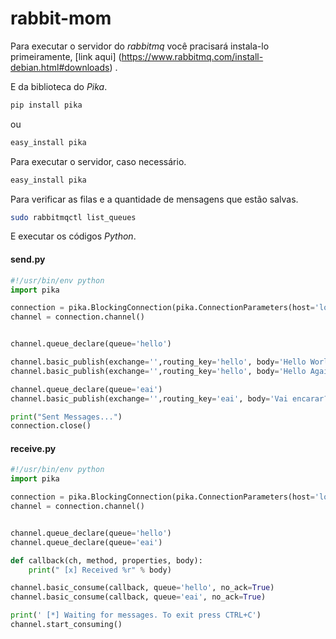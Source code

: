 # rabbit-mom

Para executar o servidor do *rabbitmq* você pracisará instala-lo primeiramente, [link aqui] (https://www.rabbitmq.com/install-debian.html#downloads) .

E da biblioteca do *Pika*.

```sh
pip install pika
```
ou 

```sh
easy_install pika
```
Para executar o servidor, caso necessário.

```sh
easy_install pika
```

Para verificar as filas e a quantidade de mensagens que estão salvas.

```sh
sudo rabbitmqctl list_queues
```

E executar os códigos *Python*.

#### send.py
```python
#!/usr/bin/env python
import pika

connection = pika.BlockingConnection(pika.ConnectionParameters(host='localhost'))
channel = connection.channel()


channel.queue_declare(queue='hello')

channel.basic_publish(exchange='',routing_key='hello', body='Hello World!')
channel.basic_publish(exchange='',routing_key='hello', body='Hello Again!')

channel.queue_declare(queue='eai')
channel.basic_publish(exchange='',routing_key='eai', body='Vai encarar?!')

print("Sent Messages...")
connection.close()
```

#### receive.py
```python
#!/usr/bin/env python
import pika

connection = pika.BlockingConnection(pika.ConnectionParameters(host='localhost'))
channel = connection.channel()


channel.queue_declare(queue='hello')
channel.queue_declare(queue='eai')

def callback(ch, method, properties, body):
    print(" [x] Received %r" % body)

channel.basic_consume(callback, queue='hello', no_ack=True)
channel.basic_consume(callback, queue='eai', no_ack=True)

print(' [*] Waiting for messages. To exit press CTRL+C')
channel.start_consuming()
```
